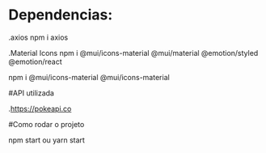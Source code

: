 # Dependencias: 

.axios
npm i axios

.Material Icons
npm i @mui/icons-material @mui/material @emotion/styled @emotion/react

npm i @mui/icons-material @mui/icons-material


#API utilizada

.https://pokeapi.co


#Como rodar o projeto

npm start ou yarn start 

